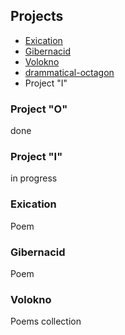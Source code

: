 ## Projects

- [Exication](https://skvortcof.github.io/exication/)
- [Gibernacid](https://skvortcof.github.io/gibernacid/)
- [Volokno](https://skvortcof.github.io/b16/)
- [drammatical-octagon](https://skvortcof.github.io/drammatical-octagon/)
- Project "I"

### Project "O"
done

### Project "I"
in progress

### Exication
Poem

### Gibernacid
Poem

### Volokno
Poems collection
